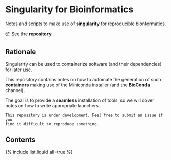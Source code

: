 
# Singularity for Bioinformatics

Notes and scripts to make use of **singularity**
for reproducible bionformatics.

:package: See the **[repository](https://github.com/telatin/singularities)**

## Rationale

Singularity can be used to containerize software (and their dependencies)
for later use.

This repository contains notes on how to automate the generation of such
**containers** making use of the Miniconda installer (and the
**BioConda** channel).

The goal is to provide a **seamless** installation of tools, so we will cover
notes on how to write appropriate launchers.

```note
This repository is under development. Feel free to submit an issue if you
find it difficult to reproduce something.
```

## Contents

{% include list.liquid all=true %}
